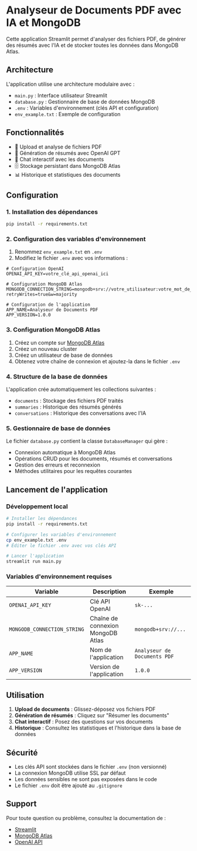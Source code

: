 # Analyseur de Documents PDF avec IA et MongoDB

Cette application Streamlit permet d'analyser des fichiers PDF, de générer des résumés avec l'IA et de stocker toutes les données dans MongoDB Atlas.

## Architecture

L'application utilise une architecture modulaire avec :
- `main.py` : Interface utilisateur Streamlit
- `database.py` : Gestionnaire de base de données MongoDB
- `.env` : Variables d'environnement (clés API et configuration)
- `env_example.txt` : Exemple de configuration

## Fonctionnalités

- 📄 Upload et analyse de fichiers PDF
- 🤖 Génération de résumés avec OpenAI GPT
- 💬 Chat interactif avec les documents
- 🗄️ Stockage persistant dans MongoDB Atlas
- 📊 Historique et statistiques des documents

## Configuration

### 1. Installation des dépendances

```bash
pip install -r requirements.txt
```

### 2. Configuration des variables d'environnement

1. Renommez `env_example.txt` en `.env`
2. Modifiez le fichier `.env` avec vos informations :

```env
# Configuration OpenAI
OPENAI_API_KEY=votre_clé_api_openai_ici

# Configuration MongoDB Atlas
MONGODB_CONNECTION_STRING=mongodb+srv://votre_utilisateur:votre_mot_de_passe@votre_cluster.mongodb.net/?retryWrites=true&w=majority

# Configuration de l'application
APP_NAME=Analyseur de Documents PDF
APP_VERSION=1.0.0
```

### 3. Configuration MongoDB Atlas

1. Créez un compte sur [MongoDB Atlas](https://www.mongodb.com/atlas)
2. Créez un nouveau cluster
3. Créez un utilisateur de base de données
4. Obtenez votre chaîne de connexion et ajoutez-la dans le fichier `.env`

### 4. Structure de la base de données

L'application crée automatiquement les collections suivantes :
- `documents` : Stockage des fichiers PDF traités
- `summaries` : Historique des résumés générés
- `conversations` : Historique des conversations avec l'IA

### 5. Gestionnaire de base de données

Le fichier `database.py` contient la classe `DatabaseManager` qui gère :
- Connexion automatique à MongoDB Atlas
- Opérations CRUD pour les documents, résumés et conversations
- Gestion des erreurs et reconnexion
- Méthodes utilitaires pour les requêtes courantes

## Lancement de l'application

### Développement local

```bash
# Installer les dépendances
pip install -r requirements.txt

# Configurer les variables d'environnement
cp env_example.txt .env
# Éditer le fichier .env avec vos clés API

# Lancer l'application
streamlit run main.py
```

### Variables d'environnement requises

| Variable | Description | Exemple |
|----------|-------------|---------|
| `OPENAI_API_KEY` | Clé API OpenAI | `sk-...` |
| `MONGODB_CONNECTION_STRING` | Chaîne de connexion MongoDB Atlas | `mongodb+srv://...` |
| `APP_NAME` | Nom de l'application | `Analyseur de Documents PDF` |
| `APP_VERSION` | Version de l'application | `1.0.0` |

## Utilisation

1. **Upload de documents** : Glissez-déposez vos fichiers PDF
2. **Génération de résumés** : Cliquez sur "Résumer les documents"
3. **Chat interactif** : Posez des questions sur vos documents
4. **Historique** : Consultez les statistiques et l'historique dans la base de données

## Sécurité

- Les clés API sont stockées dans le fichier `.env` (non versionné)
- La connexion MongoDB utilise SSL par défaut
- Les données sensibles ne sont pas exposées dans le code
- Le fichier `.env` doit être ajouté au `.gitignore`

## Support

Pour toute question ou problème, consultez la documentation de :
- [Streamlit](https://docs.streamlit.io/)
- [MongoDB Atlas](https://docs.atlas.mongodb.com/)
- [OpenAI API](https://platform.openai.com/docs/)

